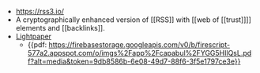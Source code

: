 - https://rss3.io/
- A cryptographically enhanced version of [[RSS]] with [[web of [[trust]]]] elements and [[backlinks]].
- [Lightpaper](https://gateway.pinata.cloud/ipfs/QmPYZWZeKJt2b6CrmPcEPfUtAzUW44mD16vUK6fVfM1pvS)
    - {{pdf: https://firebasestorage.googleapis.com/v0/b/firescript-577a2.appspot.com/o/imgs%2Fapp%2Fcapabul%2FYGG5HIlQsL.pdf?alt=media&token=9db8586b-6e08-49d7-88f6-3f5e1797ce3e}}
